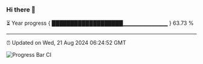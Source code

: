 ### Hi there 👋

⏳ Year progress { ███████████████████▁▁▁▁▁▁▁▁▁▁▁ } 63.73 %

---

⏰ Updated on Wed, 21 Aug 2024 06:24:52 GMT

![Progress Bar CI](https://github.com/liununu/liununu/workflows/Progress%20Bar%20CI/badge.svg)
